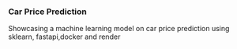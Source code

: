 ### Car Price Prediction
Showcasing a machine learning model on car price prediction using sklearn, fastapi,docker and render
